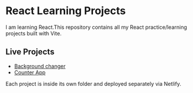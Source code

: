 # React Learning Projects

I am learning React.This repository contains all my React practice/learning projects built with Vite.

## Live Projects

- [Background changer](https://background-changer04.netlify.app/)
- [Counter App](https://counter-h04.netlify.app/)


Each project is inside its own folder and deployed separately via Netlify.
